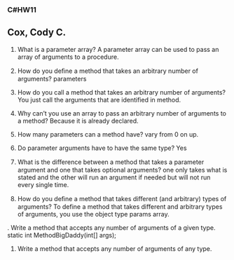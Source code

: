 ### C#HW11
## Cox, Cody C.

1. What is a parameter array?
A parameter array can be used to pass an array of arguments to a procedure.

1. How do you deﬁne a method that takes an arbitrary number of arguments?
parameters

1. How do you call a method that takes an arbitrary number of arguments?
You just call the arguments that are identified in method.

1. Why can’t you use an array to pass an arbitrary number of arguments to a method?
Because it is already declared.

1. How many parameters can a method have?
vary from 0 on up.

1. Do parameter arguments have to have the same type?
Yes

1. What is the diﬀerence between a method that takes a parameter argument and one that takes optional arguments?
one only takes what is stated and the other will run an argument if needed but will not run every single time.

1. How do you deﬁne a method that takes diﬀerent (and arbitrary) types of arguments?
To define a method that takes different and arbitrary types of arguments, you use the object type params array.

. Write a method that accepts any number of arguments of a given type.
static int MethodBigDaddy(int[] args);

1. Write a method that accepts any number of arguments of any type.
